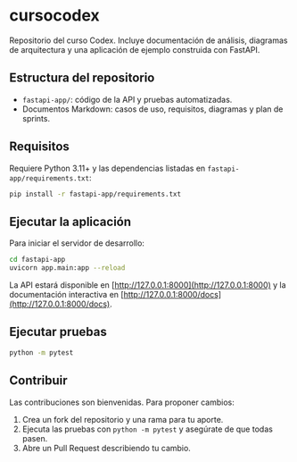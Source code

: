 # cursocodex

Repositorio del curso Codex. Incluye documentación de análisis, diagramas de arquitectura y una aplicación de ejemplo construida con FastAPI.

## Estructura del repositorio

- `fastapi-app/`: código de la API y pruebas automatizadas.
- Documentos Markdown: casos de uso, requisitos, diagramas y plan de sprints.

## Requisitos

Requiere Python 3.11+ y las dependencias listadas en `fastapi-app/requirements.txt`:

```bash
pip install -r fastapi-app/requirements.txt
```

## Ejecutar la aplicación

Para iniciar el servidor de desarrollo:

```bash
cd fastapi-app
uvicorn app.main:app --reload
```

La API estará disponible en [http://127.0.0.1:8000](http://127.0.0.1:8000) y la documentación interactiva en [http://127.0.0.1:8000/docs](http://127.0.0.1:8000/docs).

## Ejecutar pruebas

```bash
python -m pytest
```

## Contribuir

Las contribuciones son bienvenidas. Para proponer cambios:

1. Crea un fork del repositorio y una rama para tu aporte.
2. Ejecuta las pruebas con `python -m pytest` y asegúrate de que todas pasen.
3. Abre un Pull Request describiendo tu cambio.

